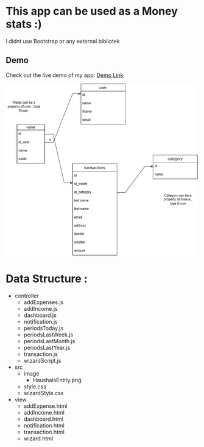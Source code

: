# This app can be used as a Money stats :) 
 I didnt use Bootstrap or any external bibliotek 

## Demo

Check out the live demo of my app: [Demo Link](https://main.d20ldbddf5hcx2.amplifyapp.com/homepage.html)


![Money stats Entity](./src/image/HaushaltsbuchEntity.png)





# Data Structure :

 - controller
   - addExpenses.js
   - addIncome.js
   - dashboard.js
   - notification.js
   - periodsToday.js
   - periodsLastWeek.js
   - periodsLastMonth.js
   - periodsLastYear.js
   - transaction.js
   - wizardScript.js
 - src
   - image
     - HaushalsEntity.png
   - style.css
   - wizardStyle.css
 - view
   - addExpense.html
   - addIncome.html
   - dashboard.html
   - notification.html
   - transaction.html
   - wizard.html


